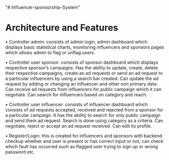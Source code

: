 "# Influencer-sponsorship-System" 

# Architecture and Features
•	Controller admin: consists of admin login, admin dashboard which displays basic statistical charts, monitoring influencers and sponsors pages which allows admin to flag or unflag users.


•	Controller user sponsor: consists of sponsor dashboard which displays respective sponsor’s campaigns. Has the ability to update, create, delete their respective campaigns, create an ad requests or send an ad request to a particular influencers by using a search bar created. Can update the ad request by adding or changing an influencer and other non primary data. Can receive ad requests from influencers for public campaign which it can negotiate. Can search for influencers based on category and reach.


•	Controller user influencer: consists of influencer dashboard which consists of ad requests accepted, received and rejected from a sponsor for a particular campaign. It has the ability to search for only public campaign and send them ad request. Search is done using category as a criteria. Can negotiate, reject or accept an ad request received. Can edit its profile.


•	Register/Login: this is created for influencers and sponsors with backend checkup whether and user is present or has correct input or not, can check which fault has occurred such as flagged user trying to sign up or wrong password etc.
